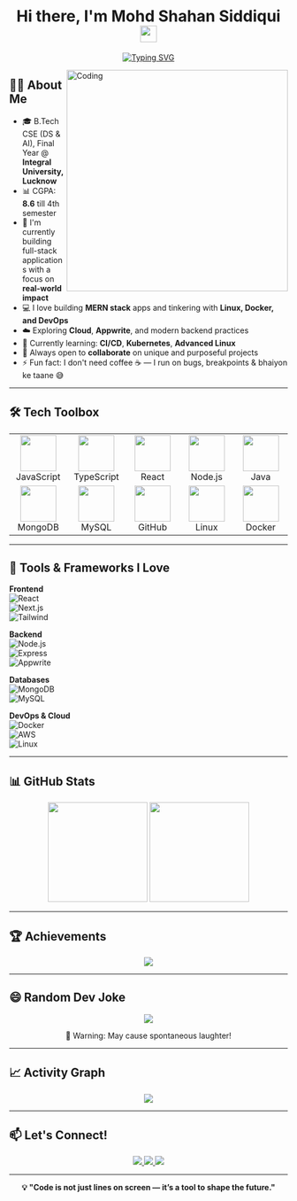 <h1 align="center">Hi there, I'm Mohd Shahan Siddiqui <img src="https://media.giphy.com/media/hvRJCLFzcasrR4ia7z/giphy.gif" width="30px"></h1>

<p align="center">
  <a href="https://git.io/typing-svg">
    <img src="https://readme-typing-svg.demolab.com?font=Fira+Code&weight=600&size=24&pause=1000&color=00F9FF&center=true&vCenter=true&random=false&width=600&lines=Final+Year+B.Tech+(DS+%26+AI)+Student;MERN+Stack+Developer+%7C+Backend+Focused;Passionate+about+DevOps+%26+Linux;Building+Ideas+that+Impact+🌍" alt="Typing SVG" />
  </a>
</p>

<img align="right" alt="Coding" width="400" src="https://github.com/ayushparikh-code/ayushparikh-code/blob/main/coding-freak%20(1).gif" />

## 👨‍🎓 About Me

- 🎓 B.Tech CSE (DS & AI), Final Year @ **Integral University, Lucknow**
- 📊 CGPA: **8.6** till 4th semester
- 📱 I'm currently building full-stack applications with a focus on **real-world impact**
- 💻 I love building **MERN stack** apps and tinkering with **Linux, Docker, and DevOps**
- ☁️ Exploring **Cloud**, **Appwrite**, and modern backend practices
- 🧠 Currently learning: **CI/CD**, **Kubernetes**, **Advanced Linux**
- 🤝 Always open to **collaborate** on unique and purposeful projects
- ⚡ Fun fact: I don't need coffee ☕ — I run on bugs, breakpoints & bhaiyon ke taane 😅

---

## 🛠️ Tech Toolbox

<table align="center">
  <tr>
    <td align="center" width="96"><img src="https://techstack-generator.vercel.app/js-icon.svg" width="65"><br>JavaScript</td>
    <td align="center" width="96"><img src="https://techstack-generator.vercel.app/ts-icon.svg" width="65"><br>TypeScript</td>
    <td align="center" width="96"><img src="https://techstack-generator.vercel.app/react-icon.svg" width="65"><br>React</td>
    <td align="center" width="96"><img src="https://techstack-generator.vercel.app/nodejs-icon.svg" width="65"><br>Node.js</td>
    <td align="center" width="96"><img src="https://techstack-generator.vercel.app/java-icon.svg" width="65"><br>Java</td>
  </tr>
  <tr>
    <td align="center" width="96"><img src="https://techstack-generator.vercel.app/mongodb-icon.svg" width="65"><br>MongoDB</td>
    <td align="center" width="96"><img src="https://techstack-generator.vercel.app/mysql-icon.svg" width="65"><br>MySQL</td>
    <td align="center" width="96"><img src="https://techstack-generator.vercel.app/github-icon.svg" width="65"><br>GitHub</td>
    <td align="center" width="96"><img src="https://techstack-generator.vercel.app/linux-icon.svg" width="65"><br>Linux</td>
    <td align="center" width="96"><img src="https://techstack-generator.vercel.app/docker-icon.svg" width="65"><br>Docker</td>
  </tr>
</table>

---

## 🧰 Tools & Frameworks I Love

**Frontend**  
![React](https://img.shields.io/badge/-React-black?style=for-the-badge&logo=react)  
![Next.js](https://img.shields.io/badge/-Next.js-black?style=for-the-badge&logo=next.js)  
![Tailwind](https://img.shields.io/badge/-Tailwind_CSS-38B2AC?style=for-the-badge&logo=tailwind-css)  

**Backend**  
![Node.js](https://img.shields.io/badge/-Node.js-339933?style=for-the-badge&logo=node.js&logoColor=white)  
![Express](https://img.shields.io/badge/-Express.js-000000?style=for-the-badge&logo=express&logoColor=white)  
![Appwrite](https://img.shields.io/badge/-Appwrite-F02E65?style=for-the-badge&logo=appwrite&logoColor=white)

**Databases**  
![MongoDB](https://img.shields.io/badge/-MongoDB-4EA94B?style=for-the-badge&logo=mongodb&logoColor=white)  
![MySQL](https://img.shields.io/badge/-MySQL-005C84?style=for-the-badge&logo=mysql&logoColor=white)

**DevOps & Cloud**  
![Docker](https://img.shields.io/badge/-Docker-2496ED?style=for-the-badge&logo=docker&logoColor=white)  
![AWS](https://img.shields.io/badge/-AWS-FF9900?style=for-the-badge&logo=amazonaws&logoColor=white)  
![Linux](https://img.shields.io/badge/-Linux-FCC624?style=for-the-badge&logo=linux&logoColor=black)

---

## 📊 GitHub Stats

<p align="center">
  <img height="180em" src="https://github-readme-stats.vercel.app/api?username=blaackstring&show_icons=true&theme=tokyonight&include_all_commits=true&count_private=true"/>
  <img height="180em" src="https://github-readme-streak-stats.herokuapp.com/?user=blaackstring&theme=tokyonight"/>
</p>

---

## 🏆 Achievements

<div align="center">
  <img src="https://github-profile-trophy.vercel.app/?username=blaackstring&theme=dracula&column=6" />
</div>

---

## 😄 Random Dev Joke

<div align="center">
  <img src="https://readme-jokes.vercel.app/api?theme=tokyonight" />
  <p>🚨 Warning: May cause spontaneous laughter!</p>
</div>

---

## 📈 Activity Graph

<div align="center">
  <img src="https://github-readme-activity-graph.cyclic.app/graph?username=blaackstring&theme=tokyo-night" />
</div>

---

## 📫 Let's Connect!

<p align="center">
  <a href="https://www.linkedin.com/in/mohd-shahan-siddiqui-669a16253" target="_blank">
    <img src="https://img.shields.io/badge/-LinkedIn-0077B5?style=for-the-badge&logo=linkedin&logoColor=white" />
  </a>
  <a href="mailto:siddiquishahan217@gmail.com" target="_blank">
    <img src="https://img.shields.io/badge/-Gmail-D14836?style=for-the-badge&logo=gmail&logoColor=white" />
  </a>
  <a href="https://github.com/blaackstring" target="_blank">
    <img src="https://img.shields.io/badge/-GitHub-181717?style=for-the-badge&logo=github&logoColor=white" />
  </a>
</p>

---

<div align="center">
  <b>💡 "Code is not just lines on screen — it’s a tool to shape the future."</b>
</div>
